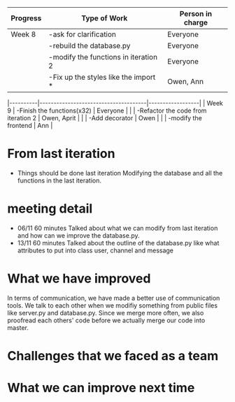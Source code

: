| Progress | Type of Work                         | Person in charge |
|----------|--------------------------------------|------------------|
| Week 8   | -ask for clarification               | Everyone         |
|          | -rebuild the database.py             | Everyone         |
|          | -modify the functions in iteration 2 | Everyone         |
|          | -Fix up the styles like the import * | Owen, Ann        |

|----------|--------------------------------------|------------------|
| Week 9   | -Finish the functions(x32)           | Everyone         |
|          | -Refactor the code from iteration 2  | Owen, Aprit      |
|          | -Add decorator                       | Owen             |
|          | -modify the frontend                 | Ann              |

# From last iteration
- Things should be done last iteration
    Modifying the database and all the functions in the last iteration.

# meeting detail
- 06/11 60 minutes Talked about what we can modify from last iteration and how can we improve the database.py.
- 13/11 60 minutes Talked about the outline of the database.py like what attributes to put into class user, channel and message


# What we have improved
In terms of communication, we have made a better use of communication tools. We talk to each other when we modifiy something from public files like server.py and database.py. Since we merge more often, we also proofread each others' code before we actually merge our code into master.

# Challenges that we faced as a team
## 

# What we can improve next time
